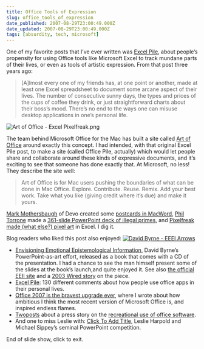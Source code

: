 ```yaml
---
title: Office Tools of Expression
slug: office_tools_of_expression
date_published: 2007-08-29T23:00:49.000Z
date_updated: 2007-08-29T23:00:49.000Z
tags: [absurdity, tech, microsoft]
---
```


One of my favorite posts that I’ve ever written was [Excel Pile](/2004/04/excel-pile.html), about people’s propensity for using Office tools like Microsoft Excel to track mundane parts of their lives, or even as tools of artistic expression. From that post three years ago:

> [A]lmost every one of my friends has, at one point or another, made at least one Excel spreadsheet to document some arcane aspect of their lives. The number of consecutive sunny days, the types and prices of the cups of coffee they drink, or just straightforward charts about their boss’s mood. There’s no end to the ways one can misuse desktop applications in one’s personal life.

![Art of Office - Excel Pixelfreak.png](https://cdn.glitch.global/d45aff89-36ba-46db-8c7c-3da7c8a93931/excel-pixelart.png?v=1683168420864)

The team behind Microsoft Office for the Mac has built a site called [Art of Office](https://web.archive.org/web/20080714131014/http://www.artofoffice.com/) around exactly this concept. I had intended, with that original Excel Pile post, to make a site (called Office Pile, actually) which would let people share and collaborate around these kinds of expressive documents, and it’s exciting to see that someone has done exactly that. At Microsoft, no less! They describe the site well:

> Art of Office is for Mac users pushing the boundaries of what can be done in Mac Office. Explore. Contribute. Reuse. Remix. Add your best work. Take what you like (giving credit where it’s due) and make it yours.

[Mark Mothersbaugh](http://en.wikipedia.org/wiki/Mark_Mothersbaugh) of Devo created some [postcards in MacWord](https://web.archive.org/web/20080807004850/http://www.artofoffice.com/Artists/Mark-Mothersbaugh/Featured_Artist/doc.3c5fb394), [Phil Torrone](http://www.braincraft.com/) made a [361-slide PowerPoint deck of illegal primes](https://web.archive.org/web/20080807212452/http://www.artofoffice.com/Artists/Phillip-Torrone/Featured_Artist/doc.3c5fb013), and [Pixelfreak made (what else?) pixel art](https://web.archive.org/web/20100811143352/http://www.artofoffice.com:80/Excel/Cell-Art) in Excel. I dig it.

Blog readers who liked this post also enjoyed:
[![David Byrne - EEEI Arrows](https://cdn.glitch.global/d45aff89-36ba-46db-8c7c-3da7c8a93931/david-byrne-EEEI-Arrows-thumb-126x94.jpg?v=1683168420159)](http://www.amazon.com/exec/obidos/ASIN/3882439076/2020-20)

- [Envisioning Emotional Epistemological Information](http://www.amazon.com/exec/obidos/ASIN/3882439076/2020-20), David Byrne’s PowerPoint-as-art effort, released as a book that comes with a CD of the presentation. I had a chance to see the man himself present some of the slides at the book’s launch,and quite enjoyed it. See also [the official EEII site](http://www.davidbyrne.com/art/eeei/index.php) and a [2003 Wired story](http://www.wired.com/wired/archive/11.09/ppt1.html) on the piece.
- [Excel Pile](/2004/04/excel-pile.html): 130 different comments about how people use office apps in their personal lives.
- [Office 2007 is the bravest upgrade ever](/2006/06/office-2007s-ri.html), where I wrote about how ambitious I think the most recent version of Microsoft Office is, and inspired endless flames.
- [Two](/2006/08/geeking-in-exce.html)[posts](/2006/09/q-a-about-excel.html) about a press story on the [recreational use of office software](http://www.theglobeandmail.com/servlet/Page/document/v5/content/subscribe?user_URL=http://www.theglobeandmail.com%2Fservlet%2Fstory%2FLAC.20060826.EXCEL26%2FTPStory%2F&amp;ord=3493465&amp;brand=theglobeandmail&amp;force_login=true).
- And one to miss Leslie with: [Click To Add Title](http://www.clicktoaddtitle.com/), Leslie Harpold and Michael Sippey’s seminal PowerPoint competition.

End of slide show, click to exit.
